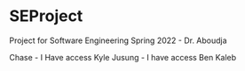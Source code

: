 # SEProject

Project for Software Engineering Spring 2022 - Dr. Aboudja

Chase - I Have access
Kyle
Jusung - I have access
Ben
Kaleb
